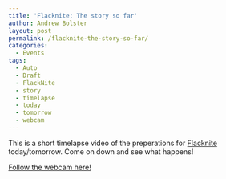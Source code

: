 ```yaml
---
title: 'Flacknite: The story so far'
author: Andrew Bolster
layout: post
permalink: /flacknite-the-story-so-far/
categories:
  - Events
tags:
  - Auto
  - Draft
  - FlackNite
  - story
  - timelapse
  - today
  - tomorrow
  - webcam
---
```

This is a short timelapse video of the preperations for [Flacknite][1] today/tomorrow. Come on down and see what happens!



[Follow the webcam here!](http://unit1.farsetlabs.org.uk:8081/)

 [1]: http://farsetlabs.org.uk/blog/flacknite/ "FlackNite"
